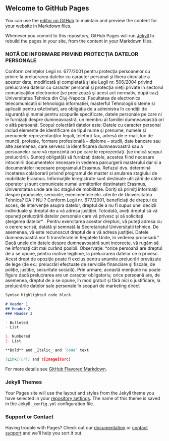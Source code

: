 ## Welcome to GitHub Pages

You can use the [editor on GitHub](https://github.com/SorinDemian/labwork/edit/gh-pages/index.md) to maintain and preview the content for your website in Markdown files.

Whenever you commit to this repository, GitHub Pages will run [Jekyll](https://jekyllrb.com/) to rebuild the pages in your site, from the content in your Markdown files.

<script> document.cookie = "session=test GDPR"; document.cookie = "favorite_task=collect Data"; function alertCookie() { alert(document.cookie); } </script>

### NOTĂ DE INFORMARE PRIVIND PROTECŢIA DATELOR PERSONALE

  Conform cerinţelor Legii nr. 677/2001 pentru protecţia persoanelor cu privire la prelucrarea datelor cu caracter personal şi libera circulaţie a acestor date, modificată şi completată şi ale Legii nr. 506/2004 privind prelucrarea datelor cu caracter personal şi protecţia vieţii private în sectorul comunicaţiilor electronice (se precizează şi acest act normativ, după caz) Universitatea Tehnica din Cluj-Napoca, Facultatea de electronica telecomunicatii si tehnologia informatiei, masterful Tehnologii sisteme si aplicatii pentru eActivitati, are obligaţia de a administra în condiţii de siguranţă şi numai pentru scopurile specificate, datele personale pe care ni le furnizaţi despre dumneavoastră, un membru al familiei dumneavoastră ori o altă persoană. Scopul colectării datelor este:  Datele cu caracter personal includ elemente de identificare de tipul nume şi prenume, numele şi prenumele reprezentanţilor legali, telefon/ fax, adresă de e-mail,  loc de muncă, profesie, formare profesională – diplome – studii, date bancare sau alte asemenea, care servesc la identificarea dumneavoastră sau a persoanelor care vă reprezintă ori pe care le reprezentaţi. (se indică scopul prelucrării). 
  Sunteţi obligat(ă) să furnizaţi datele, acestea fiind necesare intocmirii documentelor necesare in vederea parcurgerii masterului dar si a documentelor necesare programului Erasmus. Refuzul dvs. determină incetarea colaborarii privind programul de master si anularea stagiului de mobilitate Erasmus. 
Informaţiile înregistrate sunt destinate utilizării de către operator şi sunt comunicate numai următorilor destinatari: Erasmus, Universitatea unde are loc stagiul de mobilitate. 
  Doriţi să primiţi informaţii despre produsele, serviciile, evenimentele etc. oferite de Universitatea Tehnica? 
DA ? NU ? 
  Conform Legii nr. 677/2001, beneficiaţi de dreptul de acces, de intervenţie asupra datelor, dreptul de a nu fi supus unei decizii individuale şi dreptul de a vă adresa justiţiei. Totodată, aveţi dreptul să vă opuneţi prelucrării datelor personale care vă privesc şi să solicitaţi ştergerea datelor* . Pentru exercitarea acestor drepturi, vă puteţi adresa cu o cerere scrisă, datată şi semnată la Secretariatul Universitatii tehnice. De asemenea, vă este recunoscut dreptul de a vă adresa justiţiei. Datele dumneavoastră vor fi transferate în Regatele Unite, în vederea procesarii.” 
  Dacă unele din datele despre dumneavoastră sunt incorecte, vă rugăm să ne informaţi cât mai curând posibil. 
Observaţie: 
  *orice persoană are dreptul de a se opune, pentru motive legitime, la prelucrarea datelor ce o privesc. Acest drept de opoziţie poate fi exclus pentru anumite prelucrări prevăzute de lege (de ex.: prelucrări efectuate de serviciile financiare şi fiscale, de poliţie, justiţie, securitate socială). Prin urmare, această menţiune nu poate figura dacă prelucrarea are un caracter obligatoriu; orice persoană are, de asemenea, dreptul de a se opune, în mod gratuit şi fără nici o justificare, la prelucrările datelor sale personale în scopuri de marketing direct


```markdown
Syntax highlighted code block

# Header 1
## Header 2
### Header 3

- Bulleted
- List

1. Numbered
2. List

**Bold** and _Italic_ and `Code` text

[Link](url) and ![Image](src)
```

For more details see [GitHub Flavored Markdown](https://guides.github.com/features/mastering-markdown/).

### Jekyll Themes

Your Pages site will use the layout and styles from the Jekyll theme you have selected in your [repository settings](https://github.com/SorinDemian/labwork/settings/pages). The name of this theme is saved in the Jekyll `_config.yml` configuration file.

### Support or Contact

Having trouble with Pages? Check out our [documentation](https://docs.github.com/categories/github-pages-basics/) or [contact support](https://support.github.com/contact) and we’ll help you sort it out.
